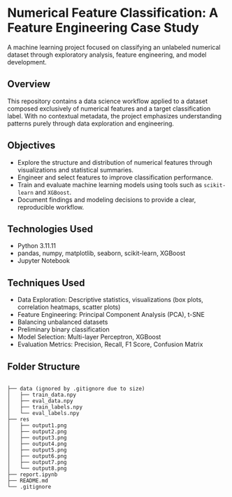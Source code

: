 # Numerical Feature Classification: A Feature Engineering Case Study

A machine learning project focused on classifying an unlabeled numerical dataset through exploratory analysis, feature engineering, and model development.

## Overview

This repository contains a data science workflow applied to a dataset composed exclusively of numerical features and a target classification label. With no contextual metadata, the project emphasizes understanding patterns purely through data exploration and engineering.

## Objectives

- Explore the structure and distribution of numerical features through visualizations and statistical summaries.
- Engineer and select features to improve classification performance.
- Train and evaluate machine learning models using tools such as `scikit-learn` and `XGBoost`.
- Document findings and modeling decisions to provide a clear, reproducible workflow.

## Technologies Used

- Python 3.11.11
- pandas, numpy, matplotlib, seaborn, scikit-learn, XGBoost
- Jupyter Notebook

## Techniques Used

- Data Exploration: Descriptive statistics, visualizations (box plots, correlation heatmaps, scatter plots)
- Feature Engineering: Principal Component Analysis (PCA), t-SNE
- Balancing unbalanced datasets
- Preliminary binary classification
- Model Selection: Multi-layer Perceptron, XGBoost
- Evaluation Metrics: Precision, Recall, F1 Score, Confusion Matrix

## Folder Structure

```

├── data (ignored by .gitignore due to size)
│   ├── train_data.npy
│   ├── eval_data.npy
│   ├── train_labels.npy
│   └── eval_labels.npy
├── res
│   ├── output1.png
│   ├── output2.png
│   ├── output3.png
│   ├── output4.png
│   ├── output5.png
│   ├── output6.png
│   ├── output7.png
│   └── output8.png
├── report.ipynb
├── README.md
└── .gitignore

```